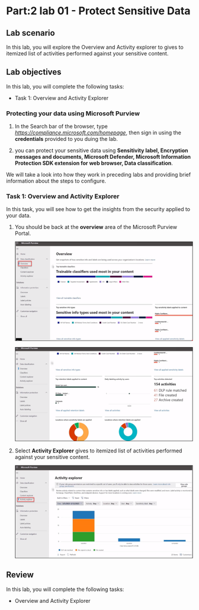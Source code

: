 # Part:2 lab 01 - Protect Sensitive Data 

## Lab scenario
In this lab, you will explore the Overview and Activity explorer to gives to itemized list of activities performed against your sensitive content.

## Lab objectives

In this lab, you will complete the following tasks:

+ Task 1: Overview and Activity Explorer


### Protecting your data using Microsoft Purview 

1. In the Search bar of the browser, type *https://compliance.microsoft.com/homepage*, then  sign in using the **credentials** provided to you duing the lab.

1. you can protect your sensitive data using **Sensitivity label, Encryption messages and documents, Microsoft Defender, Microsoft Information Protection SDK extension for web browser, Data classification**.

We will take a look into how they work in preceding labs and providing brief information about the steps to configure.

### Task 1: Overview and Activity Explorer

In this task, you will see how to get the insights from the security applied to your data.

1. You should be back at the **overview** area of the Microsoft Purview Portal.

   ![Picture 1](../media/Purview_Overview_04.png)

   ![Picture 1](../media/Purview_Overview_05.png)

1. Select **Activity Explorer** gives to itemized list of activities performed against your sensitive content.

   ![Picture 1](../media/Purview_Activity_Explorer_06.png)

## Review
In this lab, you will complete the following tasks:
+ Overview and Activity Explorer
